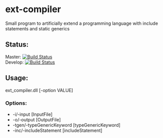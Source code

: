 # ext-compiler
Small program to artificially extend a programming language with include statements and static generics

## Status:
Master: [![Build Status](https://travis-ci.com/ByteChkR/ext-compiler.svg?branch=master)](https://travis-ci.com/ByteChkR/ext-compiler)  
Develop: [![Build Status](https://travis-ci.com/ByteChkR/ext-compiler.svg?branch=develop)](https://travis-ci.com/ByteChkR/ext-compiler)

## Usage:


ext_compiler.dll [-option VALUE]

### Options:
* -i/-input [InputFile]
* -o/-output [OutputFile]
* -tgen/-typeGenericKeyword [typeGenericKeyword]
* -inc/-includeStatement [includeStatement]
